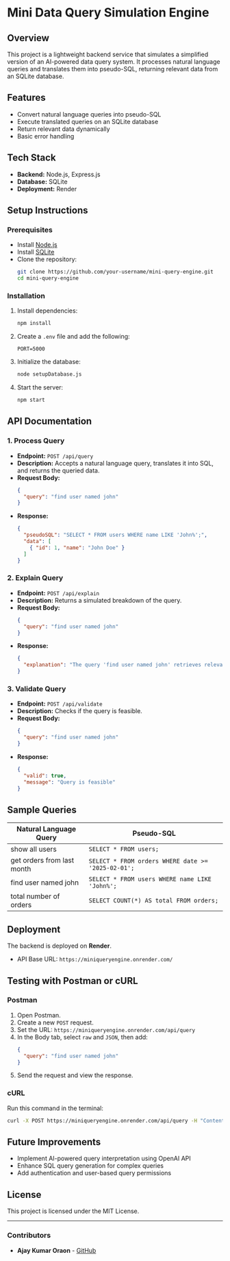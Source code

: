 # Mini Data Query Simulation Engine

## Overview
This project is a lightweight backend service that simulates a simplified version of an AI-powered data query system. It processes natural language queries and translates them into pseudo-SQL, returning relevant data from an SQLite database.

## Features
- Convert natural language queries into pseudo-SQL
- Execute translated queries on an SQLite database
- Return relevant data dynamically
- Basic error handling

## Tech Stack
- **Backend:** Node.js, Express.js
- **Database:** SQLite
- **Deployment:** Render

## Setup Instructions

### Prerequisites
- Install [Node.js](https://nodejs.org/)
- Install [SQLite](https://www.sqlite.org/)
- Clone the repository:
  ```sh
  git clone https://github.com/your-username/mini-query-engine.git
  cd mini-query-engine
  ```

### Installation
1. Install dependencies:
   ```sh
   npm install
   ```
2. Create a `.env` file and add the following:
   ```env
   PORT=5000
   ```
3. Initialize the database:
   ```sh
   node setupDatabase.js
   ```
4. Start the server:
   ```sh
   npm start
   ```

## API Documentation

### 1. **Process Query**
- **Endpoint:** `POST /api/query`
- **Description:** Accepts a natural language query, translates it into SQL, and returns the queried data.
- **Request Body:**
  ```json
  {
    "query": "find user named john"
  }
  ```
- **Response:**
  ```json
  {
    "pseudoSQL": "SELECT * FROM users WHERE name LIKE 'John%';",
    "data": [
      { "id": 1, "name": "John Doe" }
    ]
  }
  ```

### 2. **Explain Query**
- **Endpoint:** `POST /api/explain`
- **Description:** Returns a simulated breakdown of the query.
- **Request Body:**
  ```json
  {
    "query": "find user named john"
  }
  ```
- **Response:**
  ```json
  {
    "explanation": "The query 'find user named john' retrieves relevant data from the database."
  }
  ```

### 3. **Validate Query**
- **Endpoint:** `POST /api/validate`
- **Description:** Checks if the query is feasible.
- **Request Body:**
  ```json
  {
    "query": "find user named john"
  }
  ```
- **Response:**
  ```json
  {
    "valid": true,
    "message": "Query is feasible"
  }
  ```

## Sample Queries
| Natural Language Query | Pseudo-SQL |
|------------------------|------------|
| show all users | `SELECT * FROM users;` |
| get orders from last month | `SELECT * FROM orders WHERE date >= '2025-02-01';` |
| find user named john | `SELECT * FROM users WHERE name LIKE 'John%';` |
| total number of orders | `SELECT COUNT(*) AS total FROM orders;` |

## Deployment
The backend is deployed on **Render**.
- API Base URL: `https://miniqueryengine.onrender.com/`

## Testing with Postman or cURL

### Postman
1. Open Postman.
2. Create a new `POST` request.
3. Set the URL: `https://miniqueryengine.onrender.com/api/query`
4. In the Body tab, select `raw` and `JSON`, then add:
   ```json
   {
     "query": "find user named john"
   }
   ```
5. Send the request and view the response.

### cURL
Run this command in the terminal:
```sh
curl -X POST https://miniqueryengine.onrender.com/api/query -H "Content-Type: application/json" -d '{"query": "find user named john"}'
```

## Future Improvements
- Implement AI-powered query interpretation using OpenAI API
- Enhance SQL query generation for complex queries
- Add authentication and user-based query permissions

## License
This project is licensed under the MIT License.

---
### Contributors
- **Ajay Kumar Oraon** - [GitHub](https://github.com/Ajay-oraon)

